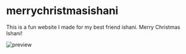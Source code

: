 # merrychristmasishani

This is a fun website I made for my best friend ishani. Merry Christmas Ishani!

![preview](preview)

